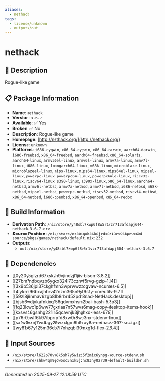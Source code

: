 ```yaml
---
aliases:
  - nethack
tags:
  - license/unknown
  - outputs/out
---
```


# nethack

## 📝 Description

Rogue-like game

## 📋 Package Information

- **Name**: `nethack`
- **Version**: `3.6.7`
- **Available**: ✅ Yes
- **Broken**: ✅ No
- **Description**: Rogue-like game
- **Homepage**: [http://nethack.org/](http://nethack.org/)
- **License**: `unknown`
- **Platforms**: `i686-cygwin`, `x86_64-cygwin`, `x86_64-darwin`, `aarch64-darwin`, `i686-freebsd`, `x86_64-freebsd`, `aarch64-freebsd`, `x86_64-solaris`, `aarch64-linux`, `armv5tel-linux`, `armv6l-linux`, `armv7a-linux`, `armv7l-linux`, `i686-linux`, `loongarch64-linux`, `m68k-linux`, `microblaze-linux`, `microblazeel-linux`, `mips-linux`, `mips64-linux`, `mips64el-linux`, `mipsel-linux`, `powerpc-linux`, `powerpc64-linux`, `powerpc64le-linux`, `riscv32-linux`, `riscv64-linux`, `s390-linux`, `s390x-linux`, `x86_64-linux`, `aarch64-netbsd`, `armv6l-netbsd`, `armv7a-netbsd`, `armv7l-netbsd`, `i686-netbsd`, `m68k-netbsd`, `mipsel-netbsd`, `powerpc-netbsd`, `riscv32-netbsd`, `riscv64-netbsd`, `x86_64-netbsd`, `i686-openbsd`, `x86_64-openbsd`, `x86_64-redox`

## 🔧 Build Information

- **Derivation Path**: `/nix/store/y48sbl7kwp6f8w5r1vzr713afdapj604-nethack-3.6.7.drv`
- **Source Position**: `/nix/store/ns30sqxb36k8jrds8z18rv96bpnwc60d-source/pkgs/games/nethack/default.nix:232`
- **Outputs**:
  - `out`:  `/nix/store/y48sbl7kwp6f8w5r1vzr713afdapj604-nethack-3.6.7`

## 🔗 Dependencies

- [[0y20y5glzrd67xskzh9vjindzjl1jiiv-bison-3.8.2]]
- [[27bm7ndbqvzb6ygkx324l73cznvf5rvg-gzip-1.14]]
- [[3x9b536jpi37ckghfmn3wprwwzzcgvaw-ncurses-6.5]]
- [[4lykrm96bxajhbrv42nzm365n9yf9s1y-coreutils-9.7]]
- [[59zl8j9nmav6zgb81b8rbr452pd18nad-NetHack.desktop]]
- [[bjsb6wdjykafnkixq156qdvmxhsm2bai-bash-5.3p3]]
- [[fq23lcwc1p6ww77gxriaa7n57wva6mag-copy-desktop-items-hook]]
- [[kxsvs46gsnhg221in5qcavnjk3jhghxd-less-679]]
- [[p76r0cwlf6k97ibprrpfd8xw0r8wc3nx-stdenv-linux]]
- [[sxfw5vxnj7wdbgy29wzxlgm8h9irxy8a-nethack-367-src.tgz]]
- [[wy61x67y125m36dp7l7xhzqbi30mxg1d-flex-2.6.4]]

## 📁 Input Sources

- `/nix/store/l622p70vy8k5sh7y5wizi5f2mic6ynpg-source-stdenv.sh`
- `/nix/store/shkw4qm9qcw5sc5n1k5jznc83ny02r39-default-builder.sh`

---
*Generated on 2025-09-27 12:18:59 UTC*
